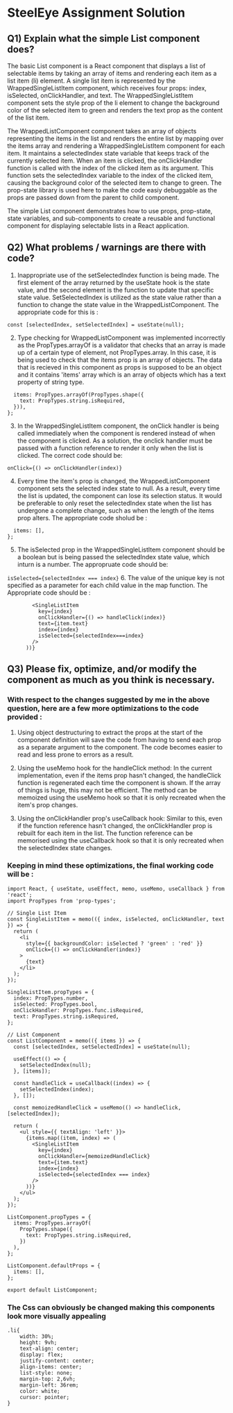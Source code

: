 # SteelEye Assignment Solution
## Q1) Explain what the simple List component does?

The basic List component is a React component that displays a list of selectable items by taking an array of items and rendering each item as a list item (li) element. A single list item is represented by the WrappedSingleListItem component, which receives four props: index, isSelected, onClickHandler, and text. The WrappedSingleListItem component sets the style prop of the li element to change the background color of the selected item to green and renders the text prop as the content of the list item.

The WrappedListComponent component takes an array of objects representing the items in the list and renders the entire list by mapping over the items array and rendering a WrappedSingleListItem component for each item. It maintains a selectedIndex state variable that keeps track of the currently selected item. When an item is clicked, the onClickHandler function is called with the index of the clicked item as its argument. This function sets the selectedIndex variable to the index of the clicked item, causing the background color of the selected item to change to green. The prop-state library is used here to make the code easiy debuggable as the props are passed down from the parent to child component.

The simple List component demonstrates how to use props, prop-state, state variables, and sub-components to create a reusable and functional component for displaying selectable lists in a React application.

## Q2) What problems / warnings are there with code? 
1. Inappropriate use of the setSelectedIndex function is being made. The first element of the array returned by the useState hook is the state value, and the second element is the function to update that specific state value. SetSelectedIndex is utilized as the state value rather than a function to change the state value in the WrappedListComponent. The appropriate code for this is : 

``` const [selectedIndex, setSelectedIndex] = useState(null); ```

2. Type checking for WrappedListComponent was implemented incorrectly as the PropTypes.arrayOf is a validator that checks that an array is made up of a certain type of element, not PropTypes.array. In this case, it is being used to check that the items prop is an array of objects. The data that is recieved in this component as props
is supposed to be an object and it contains 'items' array which is an array of objects which has a text property of string type.
``` WrappedListComponent.propTypes = {
  items: PropTypes.arrayOf(PropTypes.shape({      
    text: PropTypes.string.isRequired,
  })),
};   
```
3. In the WrappedSingleListItem component, the onClick handler is being called immediately when the component is rendered instead of when the component is clicked. As a solution, the onclick handler must be passed with a function reference to render it only when the list is clicked. The correct code should be:

``` onClick={() => onClickHandler(index)} ```

4. Every time the item's prop is changed, the WrappedListComponent component sets the selected index state to null. As a result, every time the list is updated, the component can lose its selection status. It would be preferable to only reset the selectedIndex state when the list has undergone a complete change, such as when the length of the items prop alters. The appropriate code sholud be : 

``` WrappedListComponent.defaultProps = {
  items: [],
};
```
5. The isSelected prop in the WrappedSingleListItem component should be a boolean but is being passed the selectedIndex state value, which inturn is a number. The appropruate code should be:

```isSelected={selectedIndex === index}```
6. The value of the unique key is not specified as a parameter for each child value in the map function. The Appropriate code should be :

``` {items.map((item, index) => (
        <SingleListItem
          key={index}
          onClickHandler={() => handleClick(index)}
          text={item.text}
          index={index}
          isSelected={selectedIndex===index}
        />
      ))}
```
## Q3) Please fix, optimize, and/or modify the component as much as you think is necessary.
### With respect to the changes suggested by me in the above question, here are a few more optimizations to the code provided :
1. Using object destructuring to extract the props at the start of the component definition will save the code from having to send each prop as a separate argument to the component. The code becomes easier to read and less prone to errors as a result.

2. Using the useMemo hook for the handleClick method: In the current implementation, even if the items prop hasn't changed, the handleClick function is regenerated each time the component is shown. If the array of things is huge, this may not be efficient. The method can be memoized using the useMemo hook so that it is only recreated when the item's prop changes.

3. Using the onClickHandler prop's useCallback hook: Similar to this, even if the function reference hasn't changed, the onClickHandler prop is rebuilt for each item in the list. The function reference can be memorised using the useCallback hook so that it is only recreated when the selectedIndex state changes.

### Keeping in mind these optimizations, the final working code will be : 
```
import React, { useState, useEffect, memo, useMemo, useCallback } from 'react';
import PropTypes from 'prop-types';

// Single List Item
const SingleListItem = memo(({ index, isSelected, onClickHandler, text }) => {
  return (
    <li
      style={{ backgroundColor: isSelected ? 'green' : 'red' }}
      onClick={() => onClickHandler(index)}
    >
      {text}
    </li>
  );
});

SingleListItem.propTypes = {
  index: PropTypes.number,
  isSelected: PropTypes.bool,
  onClickHandler: PropTypes.func.isRequired,
  text: PropTypes.string.isRequired,
};

// List Component
const ListComponent = memo(({ items }) => {
  const [selectedIndex, setSelectedIndex] = useState(null);

  useEffect(() => {
    setSelectedIndex(null);
  }, [items]);

  const handleClick = useCallback((index) => {
    setSelectedIndex(index);
  }, []);

  const memoizedHandleClick = useMemo(() => handleClick, [selectedIndex]);

  return (
    <ul style={{ textAlign: 'left' }}>
      {items.map((item, index) => (
        <SingleListItem
          key={index}
          onClickHandler={memoizedHandleClick}
          text={item.text}
          index={index}
          isSelected={selectedIndex === index}
        />
      ))}
    </ul>
  );
});

ListComponent.propTypes = {
  items: PropTypes.arrayOf(
    PropTypes.shape({
      text: PropTypes.string.isRequired,
    })
  ),
};

ListComponent.defaultProps = {
  items: [],
};

export default ListComponent;

```
### The Css can obviously be changed making this components look more visually appealing
```
.li{
    width: 30%;
    height: 9vh;
    text-align: center;
    display: flex;
    justify-content: center;
    align-items: center;
    list-style: none;
    margin-top: 2,6vh;
    margin-left: 36rem;
    color: white;
    cursor: pointer;
}
```
